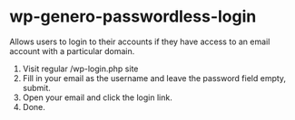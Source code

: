 # wp-genero-passwordless-login

Allows users to login to their accounts if they have access to an email account with a particular domain.

1. Visit regular /wp-login.php site
2. Fill in your email as the username and leave the password field empty, submit.
3. Open your email and click the login link.
4. Done.

